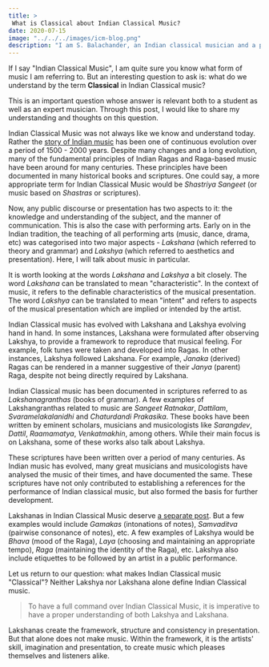 ```yaml
---
title: >
 What is Classical about Indian Classical Music?
date: 2020-07-15
image: "../../../images/icm-blog.png"
description: "I am S. Balachander, an Indian classical musician and a performing artist of Chandraveena. In my long association with music, I have been privileged to have had deep and meaningful discussions on the theory of music with my Ustad, and undertaken further study of scriptures to understand our music better. Here I share my understanding of Indian Classical music as a performing art!"
---
```


If I say "Indian Classical Music", I am quite sure you know what form of music I am referring to. But an interesting question to ask is: what do we understand by the term **Classical** in Indian Classical music?

This is an important question whose answer is relevant both to a student as well as an expert musician. Through this post, I would like to share my understanding and thoughts on this question.

Indian Classical Music was not always like we know and understand today. Rather the [story of Indian music](/blog/history-of-indian-music/) has been one of continuous evolution over a period of 1500 - 2000 years. Despite many changes and a long evolution, many of the fundamental principles of Indian Ragas and Raga-based music have been around for many centuries. These principles have been documented in many historical books and scriptures. One could say, a more appropriate term for Indian Classical Music would be *Shastriya Sangeet* (or music based on *Shastras* or scriptures).

Now, any public discourse or presentation has two aspects to it: the knowledge and understanding of the subject, and the manner of communication. This is also the case with performing arts. Early on in the Indian tradition, the teaching of all performing arts (music, dance, drama, etc) was categorised into two major aspects - *Lakshana* (which referred to theory and grammar) and *Lakshya* (which referred to aesthetics and presentation). Here, I will talk about music in particular.

It is worth looking at the words *Lakshana* and *Lakshya* a bit closely. The word *Lakshana* can be translated to mean "characteristic". In the context of music, it refers to the definable characteristics of the musical presentation. The word *Lakshya* can be translated to mean "intent" and refers to aspects of the musical presentation which are implied or intended by the artist.

Indian Classical music has evolved with Lakshana and Lakshya evolving hand in hand. In some instances, Lakshana were formulated after observing Lakshya, to provide a framework to reproduce that musical feeling. For example, folk tunes were taken and developed into Ragas. In other instances, Lakshya followed Lakshana. For example, *Janaka* (derived) Ragas can be rendered in a manner suggestive of their *Janya* (parent) Raga, despite not being directly required by Lakshana.

Indian Classical music has been documented in scriptures referred to as *Lakshanagranthas* (books of grammar). A few examples of Lakshangranthas related to music are *Sangeet Ratnakar*, *Dattilam*, *Svaramelakalanidhi* and *Chaturdandi Prakasika*. These books have been written by eminent scholars, musicians and musicologists like *Sarangdev*, *Dattil*, *Raamamatya*, *Venkatmakhin*, among others. While their main focus is on Lakshana, some of these works also talk about Lakshya.

These scriptures have been written over a period of many centuries. As Indian music has evolved, many great musicians and musicologists have analysed the music of their times, and have documented the same. These scriptures have not only contributed to establishing a references for the performance of Indian classical music, but also formed the basis for further development.

Lakshanas in Indian Classical Music deserve [a separate post](/blog/grammar-of-music). But a few examples would include *Gamakas* (intonations of notes), *Samvaditva* (pairwise consonance of notes), etc. A few examples of Lakshya would be *Bhava* (mood of the Raga), *Laya* (choosing and maintaining an appropriate tempo), *Raga* (maintaining the identity of the Raga), etc. Lakshya also include etiquettes to be followed by an artist in a public performance.

Let us return to our question: what makes Indian Classical music "Classical"? Neither Lakshya nor Lakshana alone define Indian Classical music.

> To have a full command over Indian Classical Music, it is imperative to have a proper understanding of both Lakshya and Lakshana. 

Lakshanas create the framework, structure and consistency in presentation. But that alone does not make music. Within the framework, it is the artists' skill, imagination and presentation, to create music which pleases themselves and listeners alike.